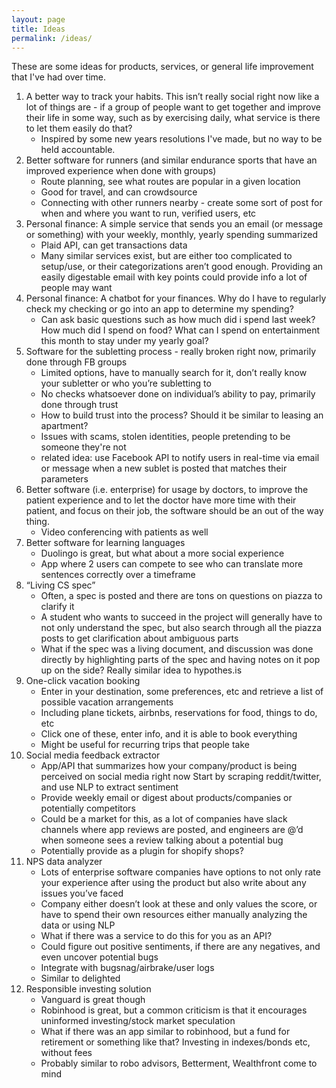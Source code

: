 ```yaml
---
layout: page
title: Ideas
permalink: /ideas/
---
```


These are some ideas for products, services, or general life improvement that I've had over time. 

1. A better way to track your habits. This isn’t really social right now like a lot of things are - if a group of people want to get together and improve their life in some way, such as by exercising daily, what service is there to let them easily do that? 
   - Inspired by some new years resolutions I've made, but no way to be held accountable.
2. Better software for runners (and similar endurance sports that have an improved experience when done with groups)
   - Route planning, see what routes are popular in a given location
   - Good for travel, and can crowdsource
   - Connecting with other runners nearby - create some sort of post for when and where you want to run, verified users, etc
3. Personal finance: A simple service that sends you an email (or message or something) with your weekly, monthly, yearly spending summarized
   - Plaid API, can get transactions data
   - Many similar services exist, but are either too complicated to setup/use, or their categorizations aren’t good enough. Providing an easily digestable email with key points could provide info a lot of people may want
4. Personal finance: A chatbot for your finances. Why do I have to regularly check my checking or go into an app to determine my spending?
   - Can ask basic questions such as how much did i spend last week? How much did I spend on food? What can I spend on entertainment this month to stay under my yearly goal?
5. Software for the subletting process - really broken right now, primarily done through FB groups
   - Limited options, have to manually search for it, don’t really know your subletter or who you’re subletting to
   - No checks whatsoever done on individual’s ability to pay, primarily done through trust
   - How to build trust into the process? Should it be similar to leasing an apartment? 
   - Issues with scams, stolen identities, people pretending to be someone they're not
   - related idea: use Facebook API to notify users in real-time via email or message when a new sublet is posted that matches their parameters
6. Better software (i.e. enterprise) for usage by doctors, to improve the patient experience and to let the doctor have more time with their patient, and focus on their job, the software should be an out of the way thing.
   - Video conferencing with patients as well
7. Better software for learning languages
   - Duolingo is great, but what about a more social experience
   - App where 2 users can compete to see who can translate more sentences correctly over a timeframe
8. “Living CS spec”
   - Often, a spec is posted and there are tons on questions on piazza to clarify it
   - A student who wants to succeed in the project will generally have to not only understand the spec, but also search through all the piazza posts to get clarification about ambiguous parts
   - What if the spec was a living document, and discussion was done directly by highlighting parts of the spec and having notes on it pop up on the side? Really similar idea to hypothes.is
9. One-click vacation booking
   - Enter in your destination, some preferences, etc and retrieve a list of possible vacation arrangements
   - Including plane tickets, airbnbs, reservations for food, things to do, etc
   - Click one of these, enter info, and it is able to book everything
   - Might be useful for recurring trips that people take
10. Social media feedback extractor
    - App/API that summarizes how your company/product is being perceived on social media right now
      Start by scraping reddit/twitter, and use NLP to extract sentiment
    - Provide weekly email or digest about products/companies or potentially competitors
    - Could be a market for this, as a lot of companies have slack channels where app reviews are posted, and engineers are @’d when someone sees a review talking about a potential bug
    - Potentially provide as a plugin for shopify shops?
11. NPS data analyzer
    - Lots of enterprise software companies have options to not only rate your experience after using the product but also write about any issues you’ve faced
    - Company either doesn’t look at these and only values the score, or have to spend their own resources either manually analyzing the data or using NLP
    - What if there was a service to do this for you as an API? 
    - Could figure out positive sentiments, if there are any negatives, and even uncover potential bugs
    - Integrate with bugsnag/airbrake/user logs
    - Similar to delighted
12. Responsible investing solution
    - Vanguard is great though
    - Robinhood is great, but a common criticism is that it encourages uninformed investing/stock market speculation
    - What if there was an app similar to robinhood, but a fund for retirement or something like that? Investing in indexes/bonds etc, without fees
    - Probably similar to robo advisors, Betterment, Wealthfront come to mind

